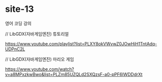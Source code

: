 # site-13
영어 코딩 강의

// LibGDX(자바게임엔진) 튜토리얼

https://www.youtube.com/playlist?list=PLXY8okVWvwZ0JOwHiH1TntAdq-UDPnC2L

// LibGDX(자바게임엔진) 마리오 게임

https://www.youtube.com/watch?v=a8MPxzkwBwo&list=PLZm85UZQLd2SXQzsF-a0-pPF6IWDDdrXt

